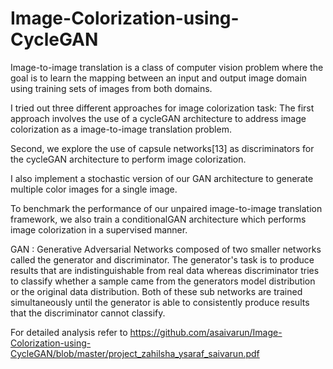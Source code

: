 # Image-Colorization-using-CycleGAN
Image-to-image translation is a class of computer vision problem where the goal is to learn the mapping between an input and output image domain using training sets of images from both domains.

I tried out three different approaches for image colorization task: The first approach involves the use of a cycleGAN architecture to address image colorization as a image-to-image translation problem.  

Second, we explore the use of capsule networks[13] as discriminators for the cycleGAN architecture to perform image colorization. 

I also implement a stochastic version of our GAN architecture to generate multiple color images for a single image. 

To benchmark the performance of our unpaired image-to-image translation framework, we also train a conditionalGAN architecture which performs image colorization in a supervised manner.

GAN : Generative Adversarial Networks composed of two smaller networks called the generator and discriminator. The generator's task is to produce results that are indistinguishable from real data whereas discriminator tries to classify whether a sample came from the generators model distribution or the original data distribution. Both of these sub networks are trained simultaneously until the generator is able to consistently produce results that the discriminator cannot classify.

For detailed analysis refer to https://github.com/asaivarun/Image-Colorization-using-CycleGAN/blob/master/project_zahilsha_ysaraf_saivarun.pdf
